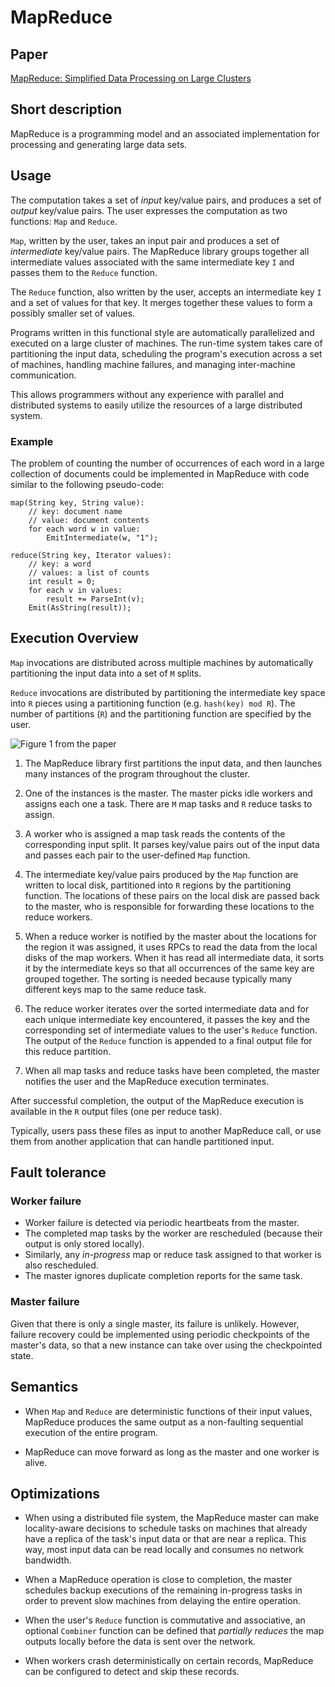# MapReduce

## Paper

[MapReduce: Simplified Data Processing on Large Clusters](https://research.google/pubs/pub62.pdf)

## Short description

MapReduce is a programming model and an associated implementation for processing and generating large data sets.

## Usage

The computation takes a set of _input_ key/value pairs, and produces a set of _output_ key/value pairs.
The user expresses the computation as two functions: `Map` and `Reduce`.

`Map`, written by the user, takes an input pair and produces a set of _intermediate_ key/value pairs.
The MapReduce library groups together all intermediate values associated with the same intermediate key `I`
and passes them to the `Reduce` function.

The `Reduce` function, also written by the user, accepts an intermediate key `I` and a set of values for that key.
It merges together these values to form a possibly smaller set of values.

Programs written in this functional style are automatically parallelized and executed on a large cluster of machines. 
The run-time system takes care of partitioning the input data, scheduling the program's execution across a set of machines, 
handling machine failures, and managing inter-machine communication.

This allows programmers without any experience with parallel and distributed systems
to easily utilize the resources of a large distributed system.

### Example

The problem of counting the number of occurrences of each word in a large collection of documents
could be implemented in MapReduce with code similar to the following pseudo-code:

    map(String key, String value):
        // key: document name
        // value: document contents
        for each word w in value:
            EmitIntermediate(w, "1");

    reduce(String key, Iterator values):
        // key: a word
        // values: a list of counts
        int result = 0;
        for each v in values:
            result += ParseInt(v);
        Emit(AsString(result));

## Execution Overview

`Map` invocations are distributed across multiple machines by automatically partitioning the input data
into a set of `M` splits.

`Reduce` invocations are distributed by partitioning the intermediate key space into `R` pieces 
using a partitioning function (e.g. `hash(key) mod R`). 
The number of partitions (`R`) and the partitioning function are specified by the user.

![Figure 1 from the paper](https://i.imgur.com/BvFOTJj.png)

1. The MapReduce library first partitions the input data, 
and then launches many instances of the program throughout the cluster.

2. One of the instances is the master.
The master picks idle workers and assigns each one a task.
There are `M` map tasks and `R` reduce tasks to assign.

3. A worker who is assigned a map task reads the contents of the corresponding input split.
It parses key/value pairs out of the input data and passes each pair to the user-defined `Map` function.

4. The intermediate key/value pairs produced by the `Map` function are written to local disk, 
partitioned into `R` regions by the partitioning function.
The locations of these pairs on the local disk are passed back to the master, who is responsible for forwarding
these locations to the reduce workers.

5. When a reduce worker is notified by the master about the locations for the region it was assigned, 
it uses RPCs to read the data from the local disks of the map workers.
When it has read all intermediate data, it sorts it by the intermediate keys so that all occurrences 
of the same key are grouped together. 
The sorting is needed because typically many different keys map to the same reduce task.

6. The reduce worker iterates over the sorted intermediate data and for each unique intermediate key encountered, 
it passes the key and the corresponding set of intermediate values to the user's `Reduce` function. 
The output of the `Reduce` function is appended to a final output file for this reduce partition.

7. When all map tasks and reduce tasks have been completed, the master notifies the user and the MapReduce execution terminates.

After successful completion, the output of the MapReduce execution is available in the `R` output files (one per reduce task).

Typically, users pass these files as input to another MapReduce call, 
or use them from another application that can handle partitioned input.

## Fault tolerance

### Worker failure

- Worker failure is detected via periodic heartbeats from the master.
- The completed map tasks by the worker are rescheduled (because their output is only stored locally).
- Similarly, any _in-progress_ map or reduce task assigned to that worker is also rescheduled.
- The master ignores duplicate completion reports for the same task.

### Master failure

Given that there is only a single master, its failure is unlikely.
However, failure recovery could be implemented using periodic checkpoints of the master's data,
so that a new instance can take over using the checkpointed state.

## Semantics

- When `Map` and `Reduce` are deterministic functions of their input values,
MapReduce produces the same output as a non-faulting sequential execution
of the entire program.

- MapReduce can move forward as long as the master and one worker is alive.

## Optimizations

- When using a distributed file system, the MapReduce master can make locality-aware decisions 
to schedule tasks on machines that already have a replica of the task's input data or that are near a replica.
This way, most input data can be read locally and consumes no network bandwidth.

- When a MapReduce operation is close to completion, the master schedules backup executions
of the remaining in-progress tasks in order to prevent slow machines from delaying the entire operation.

- When the user's `Reduce` function is commutative and associative, an optional `Combiner` function 
can be defined that _partially reduces_ the map outputs locally before the data is sent over the network.

- When workers crash deterministically on certain records, MapReduce can be configured
to detect and skip these records.
